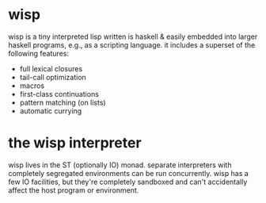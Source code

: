 wisp
====
wisp is a tiny interpreted lisp written is haskell & easily embedded into larger haskell programs, e.g., as a scripting language. it includes a superset of the following features:

- full lexical closures
- tail-call optimization
- macros
- first-class continuations
- pattern matching (on lists)
- automatic currying

the wisp interpreter
====================

wisp lives in the ST (optionally IO) monad. separate interpreters with completely segregated environments can be run concurrently. wisp has a few IO facilities, but they're completely sandboxed and can't accidentally affect the host program or environment.

